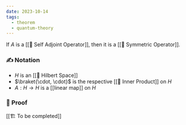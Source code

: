 ```yaml
---
date: 2023-10-14
tags:
  - theorem
  - quantum-theory
---
```


If $A$ is a [[📘 Self Adjoint Operator]], then it is a [[📘 Symmetric Operator]].
### ✍️ Notation
- $H$ is an [[📘 Hilbert Space]]
- $\braket{\cdot, \cdot}$ is the respective [[📘 Inner Product]] on $H$
- $A: H \rightarrow H$ is a [[linear map]] on $H$
### 🧠 Proof
[[🏗️ To be completed]]
